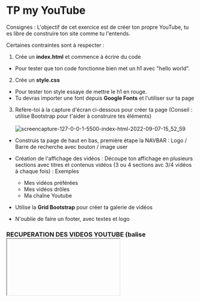 # TP my YouTube

Consignes : 
L'objectif de cet exercice est de créer ton propre YouTube, tu es libre de construire ton site comme tu l'entends.

Certaines contraintes sont à respecter :

1) Crée un **index.html** et commence à écrire du code
  - Pour tester que ton code fonctionne bien met un h1 avec "hello world".

2) Crée un **style.css**
  - Pour tester ton style essaye de mettre le h1 en rouge.
  - Tu devras importer une font depuis  **Google Fonts** et l'utiliser sur ta page
  
3) Refère-toi à la capture d'écran ci-dessous pour créer ta page (Conseil : utilise Bootstrap pour t'aider à construire tes éléments) <br/>  <br/> 
  ![screencapture-127-0-0-1-5500-index-html-2022-09-07-15_52_59](https://user-images.githubusercontent.com/77976552/192245733-ff4b7ad6-e9d8-47a1-9de7-891396749ef5.png)
  
  - Construis ta page de haut en bas, première étape la NAVBAR : Logo / Barre de recherche avec bouton / image user 
  
  - Création de l'affichage des vidéos : 
    Découpe ton affichage en plusieurs sections avec titres et contenus vidéos (3 ou 4 sections avc 3/4 vidéos à chaque fois) :
      Exemples
      - Mes vidéos préférées      
      - Mes vidéos drôles
      - Ma chaîne Youtube
  
  - Utilise la **Grid Bootstrap** pour créer ta galerie de vidéos

  - N'oublie de faire un footer, avec textes et logo  
  
### RECUPERATION DES VIDEOS YOUTUBE (balise <iframe>) :
 - Rends-toi sur https://www.youtube.com/ 
 - Va sur la vidéo que tu souhaites importer
 - Clique sur partager (sous la vidéo)
 - Clique sur "intégrer"
 - Sélectionne et copie le code `<iframe>...</iframe>`
 - Colle le code dans ton fichier index.html là où tu veux afficher ta vidéo
 - Tu peux modifier les valeurs width et height de ton iframe pour coller avec ton conteneur

4) Crée un bouton **Dark mode** dans la Navbar
  - Crée un fichier **main.js**
  - Construis le CSS et le JS pour basculer la page en mode sombre (fond noir de la navbar et du body, textes et titres et logos en blanc) au clic sur le bouton
  
5) Ajoute une nouvelle section en bas de page, avec un textarea et un bouton, et une div vide. Nous allons voir comment ajouter des vidéos de manière dynamique en JavaScript en utilisant le localStorage
    
